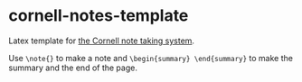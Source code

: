 # cornell-notes-template
Latex template for [the Cornell note taking system](http://lsc.cornell.edu/how-to-study/studying-for-and-taking-exams/the-five-day-study-plan/).

Use `\note{}` to make a note and `\begin{summary} \end{summary}` to make the summary and the end of the page.
